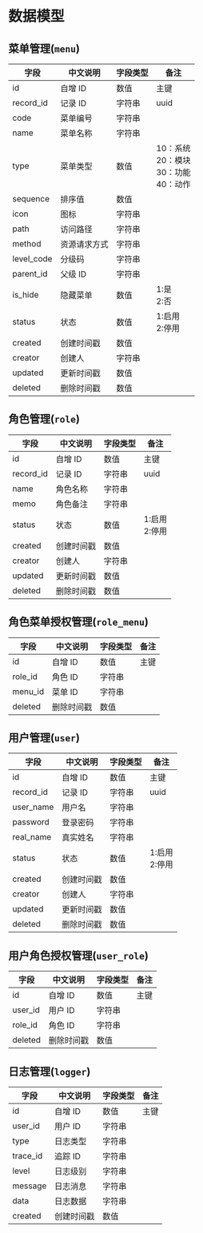 # 数据模型

## 菜单管理(`menu`)

| 字段       | 中文说明     | 字段类型 | 备注                                               |
| ---------- | ------------ | -------- | -------------------------------------------------- |
| id         | 自增 ID      | 数值     | 主键                                               |
| record_id  | 记录 ID      | 字符串   | uuid                                               |
| code       | 菜单编号     | 字符串   |                                                    |
| name       | 菜单名称     | 字符串   |                                                    |
| type       | 菜单类型     | 数值     | 10：系统<br/> 20：模块 <br/>30：功能 <br/>40：动作 |
| sequence   | 排序值       | 数值     |                                                    |
| icon       | 图标         | 字符串   |                                                    |
| path       | 访问路径     | 字符串   |                                                    |
| method     | 资源请求方式 | 字符串   |                                                    |
| level_code | 分级码       | 字符串   |                                                    |
| parent_id  | 父级 ID      | 字符串   |                                                    |
| is_hide    | 隐藏菜单     | 数值     | 1:是<br/> 2:否                                     |
| status     | 状态         | 数值     | 1:启用<br/> 2:停用                                 |
| created    | 创建时间戳   | 数值     |                                                    |
| creator    | 创建人       | 字符串   |                                                    |
| updated    | 更新时间戳   | 数值     |                                                    |
| deleted    | 删除时间戳   | 数值     |                                                    |

## 角色管理(`role`)

| 字段      | 中文说明   | 字段类型 | 备注               |
| --------- | ---------- | -------- | ------------------ |
| id        | 自增 ID    | 数值     | 主键               |
| record_id | 记录 ID    | 字符串   | uuid               |
| name      | 角色名称   | 字符串   |                    |
| memo      | 角色备注   | 字符串   |                    |
| status    | 状态       | 数值     | 1:启用<br/> 2:停用 |
| created   | 创建时间戳 | 数值     |                    |
| creator   | 创建人     | 字符串   |                    |
| updated   | 更新时间戳 | 数值     |                    |
| deleted   | 删除时间戳 | 数值     |                    |

## 角色菜单授权管理(`role_menu`)

| 字段    | 中文说明   | 字段类型 | 备注 |
| ------- | ---------- | -------- | ---- |
| id      | 自增 ID    | 数值     | 主键 |
| role_id | 角色 ID    | 字符串   |      |
| menu_id | 菜单 ID    | 字符串   |      |
| deleted | 删除时间戳 | 数值     |      |

## 用户管理(`user`)

| 字段      | 中文说明   | 字段类型 | 备注               |
| --------- | ---------- | -------- | ------------------ |
| id        | 自增 ID    | 数值     | 主键               |
| record_id | 记录 ID    | 字符串   | uuid               |
| user_name | 用户名     | 字符串   |                    |
| password  | 登录密码   | 字符串   |                    |
| real_name | 真实姓名   | 字符串   |                    |
| status    | 状态       | 数值     | 1:启用<br/> 2:停用 |
| created   | 创建时间戳 | 数值     |                    |
| creator   | 创建人     | 字符串   |                    |
| updated   | 更新时间戳 | 数值     |                    |
| deleted   | 删除时间戳 | 数值     |                    |

## 用户角色授权管理(`user_role`)

| 字段    | 中文说明   | 字段类型 | 备注 |
| ------- | ---------- | -------- | ---- |
| id      | 自增 ID    | 数值     | 主键 |
| user_id | 用户 ID    | 字符串   |      |
| role_id | 角色 ID    | 字符串   |      |
| deleted | 删除时间戳 | 数值     |      |

## 日志管理(`logger`)

| 字段     | 中文说明   | 字段类型 | 备注 |
| -------- | ---------- | -------- | ---- |
| id       | 自增 ID    | 数值     | 主键 |
| user_id  | 用户 ID    | 字符串   |      |
| type     | 日志类型   | 字符串   |      |
| trace_id | 追踪 ID    | 字符串   |      |
| level    | 日志级别   | 字符串   |      |
| message  | 日志消息   | 字符串   |      |
| data     | 日志数据   | 字符串   |      |
| created  | 创建时间戳 | 数值     |      |

